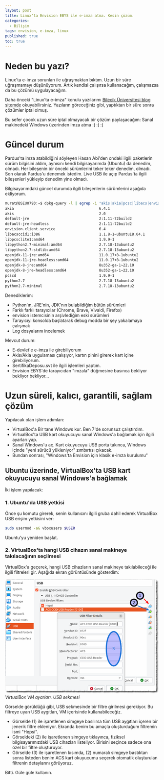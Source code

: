 ```yaml
---
layout: post
title: Linux'ta Envision EBYS ile e-imza atma. Kesin çözüm.
categories:
  - Bilişim
tags: envision, e-imza, linux
published: true
toc: true
---
```


# Neden bu yazı?
Linux'ta e-imza sorunları ile uğraşmaktan bıktım. Uzun bir süre uğraşmamayı düşünüyorum. Artık kendisi çalışırsa kullanacağım, çalışmazsa da bu çözümü uygulayacağım.

Daha önceki "Linux'ta e-imza" konulu yazılarımı [Bilecik Üniversitesi blog sitemde](http://web.bilecik.edu.tr/murat-ozalp?s=linux+e-imza) okuyabilirsiniz. Yazıların göreceğiniz gibi, yaptıktan bir süre sonra çözümler iptal olmuş.

Bu sefer çoook uzun süre iptal olmayacak bir çözüm paylaşacağım: Sanal makinedeki Windows üzerinden imza atma :( :( :(

# Güncel durum
Pardus'ta imza atabildiğini söyleyen Hasan Abi'den ondaki ilgili paketlerin sürüm bilgisini aldım, aynısını kendi bilgisayarımda (Ubuntu) da denedim, olmadı. Her bileşenin bir önceki sürümlerini teker teker denedim, olmadı. Son olarak Pardus'u denemek istedim. Live USB ile açıp Pardus'ta ilgili bileşenleri yükleyip denedim yine olmadı.

Bilgisayarımdaki güncel durumda ilgili bileşenlerin sürümlerini aşağıda ekliyorum.

```bash
murat@BSEU0793:~$ dpkg-query -l | egrep -i "akis|akia|pcsc|libacs|envision|jre|python2" | cut -c5-71
akia                                       6.4.1                   
akis                                       2.0                     
default-jre                                2:1.11-72build2         
default-jre-headless                       2:1.11-72build2         
envision.client.service                    6.4                     
libacsccid1:i386                           1.1.8-1~ubuntu18.04.1   
libpcsclite1:amd64                         1.9.9-1                 
libpython2.7-minimal:amd64                 2.7.18-13ubuntu2        
libpython2.7-stdlib:amd64                  2.7.18-13ubuntu2        
openjdk-11-jre:amd64                       11.0.17+8-1ubuntu2      
openjdk-11-jre-headless:amd64              11.0.17+8-1ubuntu2      
openjdk-8-jre:amd64                        8u352-ga-1~22.10        
openjdk-8-jre-headless:amd64               8u352-ga-1~22.10        
pcscd                                      1.9.9-1                 
python2.7                                  2.7.18-13ubuntu2        
python2.7-minimal                          2.7.18-13ubuntu2        
```

Denediklerim:
- Python'ın, JRE'nin, JDK'nın bulabildiğim bütün sürümleri
- Farklı farklı tarayıcılar (Chrome, Brave, Vivaldi, Firefox)
- envision istemcisinin arşivlediğim eski sürümleri
- Tarayıcıyı konsolda başlatarak debug modda bir şey yakalamaya çalışmak
- Log dosyalarını incelemek

Mevcut durum:
- E-devlet'e e-imza ile girebiliyorum
- Akis/Akia uygulaması çalışıyor, kartın pinini girerek kart içine girebiliyorum.
- SertifikaDeposu.svt ile ilgili işlemleri yaptım.
- Envision EBYS'de tarayıcıdan "imzala" düğmesine basınca bekliyor bekliyor bekliyor...

# Uzun süreli, kalıcı, garantili, sağlam çözüm

Yapılacak olan işlem adımları:
- VirtualBox'a Bir tane Windows kur. Ben 7'de sorunsuz çalıştırdım.
- VirtualBox'ta USB kart okuyucuyu sanal Windows'a bağlamak için ilgili ayarları yap.
- Sanal Windows'u aç. Kart okuyucuyu USB porta takınca, Windows içinde "yeni sürücü yükleniyor" zımbırtısı çıkacak.
- Bundan sonrası, "Windows'ta Envision için klasik e-imza kurulumu"

## Ubuntu üzerinde, VirtualBox'ta USB kart okuyucuyu sanal Windows'a bağlamak
İki işlem yapılacak:

### 1. Ubuntu'da USB yetkisi
Önce şu komutu girerek, senin kullanıcını ilgili gruba dahil ederek VirtualBox USB erişim yetkisini ver:
```bash
sudo usermod -aG vboxusers $USER
```

Ubuntu'yu yeniden başlat.

### 2. VirtualBox'ta hangi USB cihazın sanal makineye takılacağının seçilmesi
VirtualBox'a geçerek, hangi USB cihazların sanal makineye takılabileceği ile ilgili filtreleri gir. Aşağıda ekran görüntüsünde gösterdim:

![](/images/2022-12-09-linux-envision-eimza-kesincozum.png)
_VirtualBox VM ayarları. USB sekmesi_

Görselde görüldüğü gibi, USB sekmesinde bir filtre girilmesi gerekiyor. Bu filtreye uyan USB aygıtları, VM içerisinde kullanabileceğiz.

- Görselde (1) ile işaretlenen simgeye basılırsa tüm USB aygıtları içeren bir jenerik filtre ekleniyor. Ekranda benim bu amaçla oluşturduğum filtremin ismi "Hepsi".
- Görseldeki (2) ile işaretlenen simgeye tıklayınca, fiziksel bilgisayarımızdaki USB cihazları listeliyor. Birisini seçince sadece ona özel bir filtre oluşturuyor.
- Görselde (3) ile işaretlenen kısımda, (2) numaralı simgeye bastıktan sonra listeden benim ACS kart okuyucumu seçerek otomatik oluşturulan filtrenin detaylarını görüyoruz.

Bitti. Güle güle kullanın.